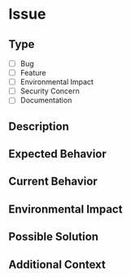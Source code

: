 # Issue

## Type
- [ ] Bug
- [ ] Feature
- [ ] Environmental Impact
- [ ] Security Concern
- [ ] Documentation

## Description
<!-- Describe the issue -->

## Expected Behavior
<!-- What should happen -->

## Current Behavior
<!-- What happens instead -->

## Environmental Impact
<!-- Describe any environmental considerations -->

## Possible Solution
<!-- Optional: Suggest a fix -->

## Additional Context
<!-- Add any other context -->